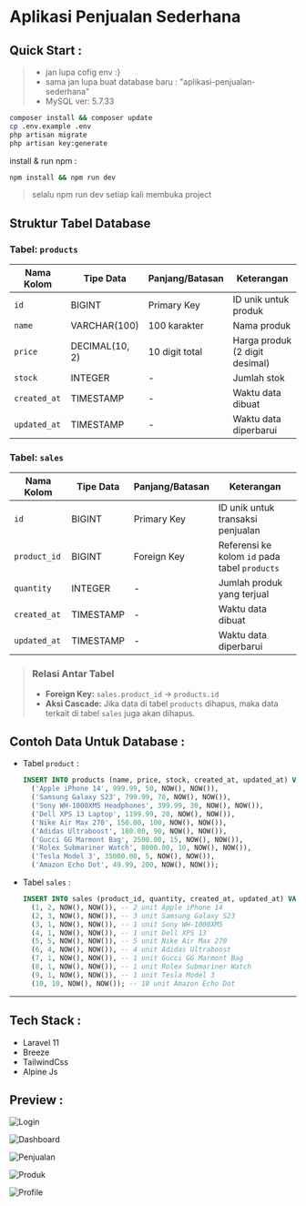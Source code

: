 # Aplikasi Penjualan Sederhana

## Quick Start :
> - jan lupa cofig env :}
> - sama jan lupa buat database baru : "aplikasi-penjualan-sederhana"
> - MySQL ver: 5.7.33

``` bash
composer install && composer update
cp .env.example .env
php artisan migrate
php artisan key:generate
```
install & run npm :
``` bash
npm install && npm run dev
```
> selalu npm run dev setiap kali membuka project

## Struktur Tabel Database

### Tabel: `products`

| Nama Kolom   | Tipe Data       | Panjang/Batasan | Keterangan                      |
|--------------|-----------------|-----------------|----------------------------------|
| `id`         | BIGINT          | Primary Key     | ID unik untuk produk            |
| `name`       | VARCHAR(100)    | 100 karakter    | Nama produk                     |
| `price`      | DECIMAL(10, 2)  | 10 digit total  | Harga produk (2 digit desimal)  |
| `stock`      | INTEGER         | -               | Jumlah stok                     |
| `created_at` | TIMESTAMP       | -               | Waktu data dibuat               |
| `updated_at` | TIMESTAMP       | -               | Waktu data diperbarui           |


### Tabel: `sales`

| Nama Kolom   | Tipe Data       | Panjang/Batasan | Keterangan                                |
|--------------|-----------------|-----------------|------------------------------------------|
| `id`         | BIGINT          | Primary Key     | ID unik untuk transaksi penjualan         |
| `product_id` | BIGINT          | Foreign Key     | Referensi ke kolom `id` pada tabel `products` |
| `quantity`   | INTEGER         | -               | Jumlah produk yang terjual                |
| `created_at` | TIMESTAMP       | -               | Waktu data dibuat                         |
| `updated_at` | TIMESTAMP       | -               | Waktu data diperbarui                     |

> ### Relasi Antar Tabel
> - **Foreign Key:** `sales.product_id` → `products.id`
> - **Aksi Cascade:** Jika data di tabel `products` dihapus, maka data terkait di tabel `sales` juga akan dihapus.

## Contoh Data Untuk Database :
- Tabel `product` :
  ``` sql
  INSERT INTO products (name, price, stock, created_at, updated_at) VALUES
    ('Apple iPhone 14', 999.99, 50, NOW(), NOW()),
    ('Samsung Galaxy S23', 799.99, 70, NOW(), NOW()),
    ('Sony WH-1000XM5 Headphones', 399.99, 30, NOW(), NOW()),
    ('Dell XPS 13 Laptop', 1199.99, 20, NOW(), NOW()),
    ('Nike Air Max 270', 150.00, 100, NOW(), NOW()),
    ('Adidas Ultraboost', 180.00, 90, NOW(), NOW()),
    ('Gucci GG Marmont Bag', 2500.00, 15, NOW(), NOW()),
    ('Rolex Submariner Watch', 8000.00, 10, NOW(), NOW()),
    ('Tesla Model 3', 35000.00, 5, NOW(), NOW()),
    ('Amazon Echo Dot', 49.99, 200, NOW(), NOW());
  ```
  
- Tabel `sales` :
  ``` sql
  INSERT INTO sales (product_id, quantity, created_at, updated_at) VALUES
    (1, 2, NOW(), NOW()), -- 2 unit Apple iPhone 14
    (2, 3, NOW(), NOW()), -- 3 unit Samsung Galaxy S23
    (3, 1, NOW(), NOW()), -- 1 unit Sony WH-1000XM5
    (4, 1, NOW(), NOW()), -- 1 unit Dell XPS 13
    (5, 5, NOW(), NOW()), -- 5 unit Nike Air Max 270
    (6, 4, NOW(), NOW()), -- 4 unit Adidas Ultraboost
    (7, 1, NOW(), NOW()), -- 1 unit Gucci GG Marmont Bag
    (8, 1, NOW(), NOW()), -- 1 unit Rolex Submariner Watch
    (9, 1, NOW(), NOW()), -- 1 unit Tesla Model 3
    (10, 10, NOW(), NOW()); -- 10 unit Amazon Echo Dot

  ```
---
## Tech Stack :
- Laravel 11
- Breeze
- TailwindCss 
- Alpine Js

## Preview :

![Login](https://github.com/user-attachments/assets/595a46fa-c47f-4543-9ab0-fd65b7ce147c)

![Dashboard](https://github.com/user-attachments/assets/e9d8591d-9e5b-46d3-8db1-4064af97b235)

![Penjualan](https://github.com/user-attachments/assets/f35eb948-58fb-46c0-94fb-631363da458a)

![Produk](https://github.com/user-attachments/assets/0f62cea4-12ec-45b3-9825-82948f8d94d9)

![Profile](https://github.com/user-attachments/assets/4f9c1c7d-9503-4512-b21d-9c1174086ec0)

